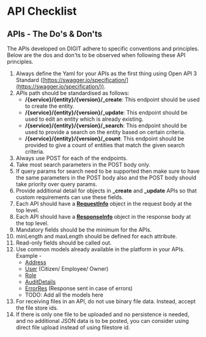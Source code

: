# API Checklist

## APIs - The Do's & Don'ts

The APIs developed on DIGIT adhere to specific conventions and principles. Below are the dos and don'ts to be observed when following these API principles.

1. Always define the Yaml for your APIs as the first thing using Open API 3 Standard ([https://swagger.io/specification/](https://swagger.io/specification/)).
2. APIs path should be standardised as follows:
   * **/{service}/{entity}/{version}/\_create**: This endpoint should be used to create the entity.
   * **/{service}/{entity}/{version}/\_update**: This endpoint should be used to edit an entity which is already existing.
   * **/{service}/{entity}/{version}/\_search**: This endpoint should be used to provide a search on the entity based on certain criteria.
   * **/{service}/{entity}/{version}/\_count**: This endpoint should be provided to give a count of entities that match the given search criteria.
3. Always use POST for each of the endpoints.
4. Take most search parameters in the POST body only.
5. If query params for search need to be supported then make sure to have the same parameters in the POST body also and the POST body should take priority over query params.
6. Provide additional detail for objects in **\_create** and **\_update** APIs so that custom requirements can use these fields.
7. Each API should have a [**RequestInfo**](https://github.com/egovernments/core-services/blob/4e92620bd77fce183fdd66d3a8d9248f65561ada/docs/common-contract.yml#L45) object in the request body at the top level.
8. Each API should have a [**ResponseInfo**](https://github.com/egovernments/core-services/blob/4e92620bd77fce183fdd66d3a8d9248f65561ada/docs/common-contract.yml#L154) object in the response body at the top level.
9. Mandatory fields should be the minimum for the APIs.
10. minLength and maxLength should be defined for each attribute.
11. Read-only fields should be called out.
12. Use common models already available in the platform in your APIs. Example -
    * [Address](https://github.com/egovernments/core-services/blob/4e92620bd77fce183fdd66d3a8d9248f65561ada/docs/common-contract.yml#L228)
    * [User](https://github.com/egovernments/core-services/blob/4e92620bd77fce183fdd66d3a8d9248f65561ada/docs/common-contract.yml#L96) (Citizen/ Employee/ Owner)
    * [Role](https://github.com/egovernments/core-services/blob/4e92620bd77fce183fdd66d3a8d9248f65561ada/docs/common-contract.yml#L130)
    * [AuditDetails](https://github.com/egovernments/core-services/blob/4e92620bd77fce183fdd66d3a8d9248f65561ada/docs/common-contract.yml#L270)
    * [ErrorRes](https://github.com/egovernments/core-services/blob/4e92620bd77fce183fdd66d3a8d9248f65561ada/docs/common-contract.yml#L213) (Response sent in case of errors)
    * TODO: Add all the models here
13. For receiving files in an API, do not use binary file data. Instead, accept the file store ids.
14. If there is only one file to be uploaded and no persistence is needed, and no additional JSON data is to be posted, you can consider using direct file upload instead of using filestore id.

